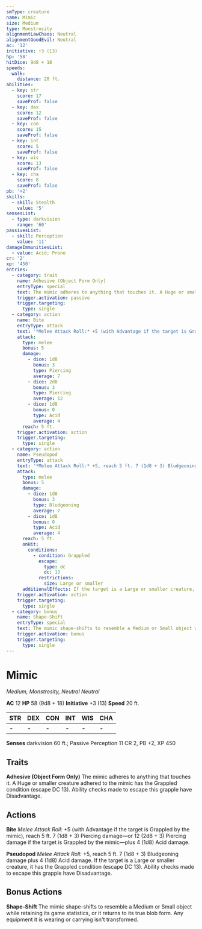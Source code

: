 ```yaml
---
smType: creature
name: Mimic
size: Medium
type: Monstrosity
alignmentLawChaos: Neutral
alignmentGoodEvil: Neutral
ac: '12'
initiative: +3 (13)
hp: '58'
hitDice: 9d8 + 18
speeds:
  walk:
    distance: 20 ft.
abilities:
  - key: str
    score: 17
    saveProf: false
  - key: dex
    score: 12
    saveProf: false
  - key: con
    score: 15
    saveProf: false
  - key: int
    score: 5
    saveProf: false
  - key: wis
    score: 13
    saveProf: false
  - key: cha
    score: 8
    saveProf: false
pb: '+2'
skills:
  - skill: Stealth
    value: '5'
sensesList:
  - type: darkvision
    range: '60'
passivesList:
  - skill: Perception
    value: '11'
damageImmunitiesList:
  - value: Acid; Prone
cr: '2'
xp: '450'
entries:
  - category: trait
    name: Adhesive (Object Form Only)
    entryType: special
    text: The mimic adheres to anything that touches it. A Huge or smaller creature adhered to the mimic has the Grappled condition (escape DC 13). Ability checks made to escape this grapple have Disadvantage.
    trigger.activation: passive
    trigger.targeting:
      type: single
  - category: action
    name: Bite
    entryType: attack
    text: '*Melee Attack Roll:* +5 (with Advantage if the target is Grappled by the mimic), reach 5 ft. 7 (1d8 + 3) Piercing damage—or 12 (2d8 + 3) Piercing damage if the target is Grappled by the mimic—plus 4 (1d8) Acid damage.'
    attack:
      type: melee
      bonus: 5
      damage:
        - dice: 1d8
          bonus: 3
          type: Piercing
          average: 7
        - dice: 2d8
          bonus: 3
          type: Piercing
          average: 12
        - dice: 1d8
          bonus: 0
          type: Acid
          average: 4
      reach: 5 ft.
    trigger.activation: action
    trigger.targeting:
      type: single
  - category: action
    name: Pseudopod
    entryType: attack
    text: '*Melee Attack Roll:* +5, reach 5 ft. 7 (1d8 + 3) Bludgeoning damage plus 4 (1d8) Acid damage. If the target is a Large or smaller creature, it has the Grappled condition (escape DC 13). Ability checks made to escape this grapple have Disadvantage.'
    attack:
      type: melee
      bonus: 5
      damage:
        - dice: 1d8
          bonus: 3
          type: Bludgeoning
          average: 7
        - dice: 1d8
          bonus: 0
          type: Acid
          average: 4
      reach: 5 ft.
      onHit:
        conditions:
          - condition: Grappled
            escape:
              type: dc
              dc: 13
            restrictions:
              size: Large or smaller
      additionalEffects: If the target is a Large or smaller creature, it has the Grappled condition (escape DC 13). Ability checks made to escape this grapple have Disadvantage.
    trigger.activation: action
    trigger.targeting:
      type: single
  - category: bonus
    name: Shape-Shift
    entryType: special
    text: The mimic shape-shifts to resemble a Medium or Small object while retaining its game statistics, or it returns to its true blob form. Any equipment it is wearing or carrying isn't transformed.
    trigger.activation: bonus
    trigger.targeting:
      type: single
---
```


# Mimic
*Medium, Monstrosity, Neutral Neutral*

**AC** 12
**HP** 58 (9d8 + 18)
**Initiative** +3 (13)
**Speed** 20 ft.

| STR | DEX | CON | INT | WIS | CHA |
| --- | --- | --- | --- | --- | --- |
| - | - | - | - | - | - |

**Senses** darkvision 60 ft.; Passive Perception 11
CR 2, PB +2, XP 450

## Traits

**Adhesive (Object Form Only)**
The mimic adheres to anything that touches it. A Huge or smaller creature adhered to the mimic has the Grappled condition (escape DC 13). Ability checks made to escape this grapple have Disadvantage.

## Actions

**Bite**
*Melee Attack Roll:* +5 (with Advantage if the target is Grappled by the mimic), reach 5 ft. 7 (1d8 + 3) Piercing damage—or 12 (2d8 + 3) Piercing damage if the target is Grappled by the mimic—plus 4 (1d8) Acid damage.

**Pseudopod**
*Melee Attack Roll:* +5, reach 5 ft. 7 (1d8 + 3) Bludgeoning damage plus 4 (1d8) Acid damage. If the target is a Large or smaller creature, it has the Grappled condition (escape DC 13). Ability checks made to escape this grapple have Disadvantage.

## Bonus Actions

**Shape-Shift**
The mimic shape-shifts to resemble a Medium or Small object while retaining its game statistics, or it returns to its true blob form. Any equipment it is wearing or carrying isn't transformed.
